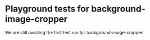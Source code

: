 # Playground tests for background-image-cropper
We are still awaiting the first test run for background-image-cropper.
